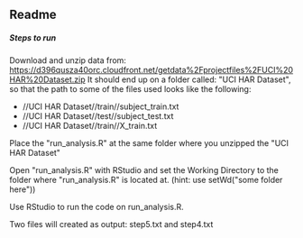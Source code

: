## Readme



##### Steps to run

Download and unzip data from: https://d396qusza40orc.cloudfront.net/getdata%2Fprojectfiles%2FUCI%20HAR%20Dataset.zip
It should end up on a folder called: "UCI HAR Dataset", so that the path to some of the files used looks like the following:

- //UCI HAR Dataset//train//subject_train.txt
- //UCI HAR Dataset//test//subject_test.txt
- //UCI HAR Dataset//train//X_train.txt

Place the "run_analysis.R" at the same folder where you unzipped the "UCI HAR Dataset"

Open "run_analysis.R" with RStudio and set the Working Directory to the folder where "run_analysis.R" is located at. (hint: use setWd("some folder here"))

Use RStudio to run the code on run_analysis.R.

Two files will created as output: step5.txt and step4.txt
